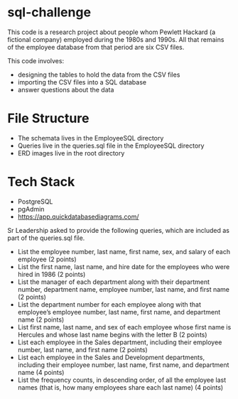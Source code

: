 # sql-challenge
This code is a research project about people whom Pewlett Hackard (a fictional company) employed during the 1980s and 1990s. All that remains of the employee database from that period are six CSV files.

This code involves:
* designing the tables to hold the data from the CSV files
* importing the CSV files into a SQL database
* answer questions about the data

# File Structure
* The schemata lives in the EmployeeSQL directory
* Queries live in the queries.sql file in the EmployeeSQL directory
* ERD images live in the root directory

# Tech Stack
* PostgreSQL
* pgAdmin
* https://app.quickdatabasediagrams.com/

Sr Leadership asked to provide the following queries, which are included as part of the queries.sql file.

* List the employee number, last name, first name, sex, and salary of each employee (2 points)
* List the first name, last name, and hire date for the employees who were hired in 1986 (2 points)
* List the manager of each department along with their department number, department name, employee number, last name, and first name (2 points)
* List the department number for each employee along with that employee’s employee number, last name, first name, and department name (2 points)
* List first name, last name, and sex of each employee whose first name is Hercules and whose last name begins with the letter B (2 points)
* List each employee in the Sales department, including their employee number, last name, and first name (2 points)
* List each employee in the Sales and Development departments, including their employee number, last name, first name, and department name (4 points)
* List the frequency counts, in descending order, of all the employee last names (that is, how many employees share each last name) (4 points)
